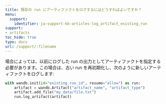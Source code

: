 ```yaml
---
title: 既存の run にアーティファクトをログするにはどうすればよいですか？
menu:
  support:
    identifier: ja-support-kb-articles-log_artifact_existing_run
support:
- artifacts
toc_hide: true
type: docs
url: /support/:filename
---
```


場合によっては、以前にログした run の出力としてアーティファクトを指定する必要があります。この場合は、古い run を再初期化し、次のように新しいアーティファクトをログします:

```python
with wandb.init(id="existing_run_id", resume="allow") as run:
    artifact = wandb.Artifact("artifact_name", "artifact_type")
    artifact.add_file("my_data/file.txt")
    run.log_artifact(artifact)
```